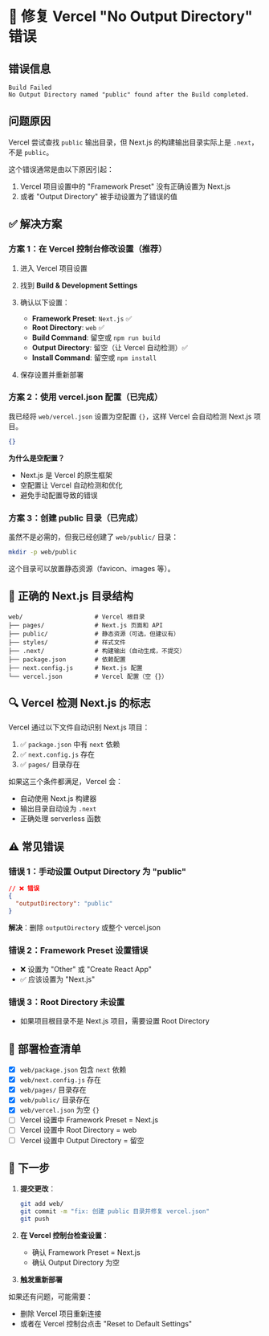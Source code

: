 # 🔧 修复 Vercel "No Output Directory" 错误

## 错误信息
```
Build Failed
No Output Directory named "public" found after the Build completed.
```

## 问题原因

Vercel 尝试查找 `public` 输出目录，但 Next.js 的构建输出目录实际上是 `.next`，不是 `public`。

这个错误通常是由以下原因引起：
1. Vercel 项目设置中的 "Framework Preset" 没有正确设置为 Next.js
2. 或者 "Output Directory" 被手动设置为了错误的值

## ✅ 解决方案

### 方案 1：在 Vercel 控制台修改设置（推荐）

1. 进入 Vercel 项目设置
2. 找到 **Build & Development Settings**
3. 确认以下设置：
   - **Framework Preset**: `Next.js` ✅
   - **Root Directory**: `web` ✅
   - **Build Command**: 留空或 `npm run build`
   - **Output Directory**: 留空（让 Vercel 自动检测）✅
   - **Install Command**: 留空或 `npm install`

4. 保存设置并重新部署

### 方案 2：使用 vercel.json 配置（已完成）

我已经将 `web/vercel.json` 设置为空配置 `{}`，这样 Vercel 会自动检测 Next.js 项目。

```json
{}
```

**为什么是空配置？**
- Next.js 是 Vercel 的原生框架
- 空配置让 Vercel 自动检测和优化
- 避免手动配置导致的错误

### 方案 3：创建 public 目录（已完成）

虽然不是必需的，但我已经创建了 `web/public/` 目录：
```bash
mkdir -p web/public
```

这个目录可以放置静态资源（favicon、images 等）。

## 📁 正确的 Next.js 目录结构

```
web/                    # Vercel 根目录
├── pages/              # Next.js 页面和 API
├── public/             # 静态资源（可选，但建议有）
├── styles/             # 样式文件
├── .next/              # 构建输出（自动生成，不提交）
├── package.json        # 依赖配置
├── next.config.js      # Next.js 配置
└── vercel.json         # Vercel 配置（空 {}）
```

## 🔍 Vercel 检测 Next.js 的标志

Vercel 通过以下文件自动识别 Next.js 项目：
1. ✅ `package.json` 中有 `next` 依赖
2. ✅ `next.config.js` 存在
3. ✅ `pages/` 目录存在

如果这三个条件都满足，Vercel 会：
- 自动使用 Next.js 构建器
- 输出目录自动设为 `.next`
- 正确处理 serverless 函数

## ⚠️ 常见错误

### 错误 1：手动设置 Output Directory 为 "public"
```json
// ❌ 错误
{
  "outputDirectory": "public"
}
```

**解决**：删除 `outputDirectory` 或整个 vercel.json

### 错误 2：Framework Preset 设置错误
- ❌ 设置为 "Other" 或 "Create React App"
- ✅ 应该设置为 "Next.js"

### 错误 3：Root Directory 未设置
- 如果项目根目录不是 Next.js 项目，需要设置 Root Directory

## 🚀 部署检查清单

- [x] `web/package.json` 包含 `next` 依赖
- [x] `web/next.config.js` 存在
- [x] `web/pages/` 目录存在
- [x] `web/public/` 目录存在
- [x] `web/vercel.json` 为空 `{}`
- [ ] Vercel 设置中 Framework Preset = Next.js
- [ ] Vercel 设置中 Root Directory = web
- [ ] Vercel 设置中 Output Directory = 留空

## 📝 下一步

1. **提交更改**：
   ```bash
   git add web/
   git commit -m "fix: 创建 public 目录并修复 vercel.json"
   git push
   ```

2. **在 Vercel 控制台检查设置**：
   - 确认 Framework Preset = Next.js
   - 确认 Output Directory 为空

3. **触发重新部署**

如果还有问题，可能需要：
- 删除 Vercel 项目重新连接
- 或者在 Vercel 控制台点击 "Reset to Default Settings"

